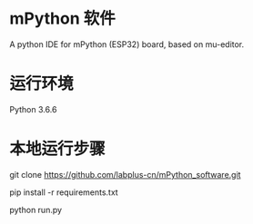 # mPython 软件
A python IDE for mPython (ESP32) board, based on mu-editor.

# 运行环境
Python 3.6.6

# 本地运行步骤

git clone https://github.com/labplus-cn/mPython_software.git

pip install -r requirements.txt

python run.py

